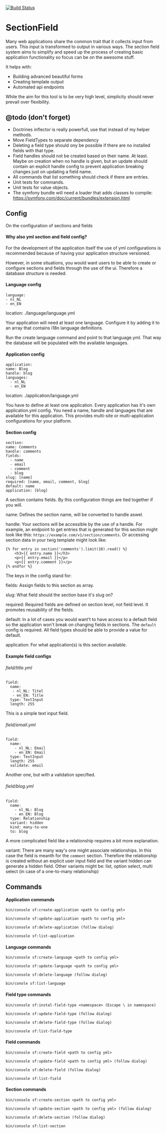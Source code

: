 [![Build Status](https://travis-ci.org/dionsnoeijen/section-field.svg?branch=master)](https://travis-ci.org/dionsnoeijen/section-field)

# SectionField

Many web applications share the common trait that it collects input from users. This input is transformed to output in various ways. The section field system aims to simplify and speed up the process of creating basic application functionality so focus can be on the awesome stuff.

It helps with: 
- Building advanced beautiful forms
- Creating template output
- Automated api endpoints

While the aim for this tool is to be very high level, simplicity should never prevail over flexibility.

## @todo (don't forget)

- Doctrines inflector is really powerfull, use that instead of my helper methods.
- Move FieldTypes to separate dependency
- Deleting a field type should ony be possible if there are no installed fields with that type.
- Field handles should not be created based on their name. At least. Maybe on creation when no handle is given, but an update should contain an explicit handle config to prevent application breaking changes just on updating a field name.
- All commands that list something should check if there are entries.
- Unit tests for commands.
- Unit tests for value objects.
- The symfony bundle will need a loader that adds classes to compile: https://symfony.com/doc/current/bundles/extension.html 

## Config

On the configuration of sections and fields

#### Why also yml section and field config?

For the development of the application itself the use of yml configurations is recommended because of having your application structure versioned.

However, in some situations, you would want users to be able to create or configure sections and fields through the use of the ui. Therefore a database structure is needed.

#### Language config

	language:
    - nl_NL
    - en_EN
    
location: ./language/language.yml

Your application will need at least one language. Configure it by adding it to an array that contains i18n language definitions.

Run the create language command and point to that language.yml. That way the database will be populated with the available languages.

#### Application config

	application:
    name: Blog
    handle: blog
    languages:
      - nl_NL
      - en_EN

location: ./application/language.yml

You have to define at least one application. Every application has it's own application.yml config. You need a name, handle and languages that are available for this application. This provides multi-site or multi-application configurations for your platform.

#### Section config

	section:
    name: Comments
    handle: comments
    fields:
      - name
      - email
      - comment
      - blog
    slug: [name]
    required: [name, email, comment, blog]
    default: name
    application: [blog]
    
A section contains fields. By this configuration things are tied together if you will. 

name: Defines the section name, will be converted to handle aswel.

handle: Your sections will be accessible by the use of a handle. For example, an endpoint to get entries that is generated for this section might look like this: `https://example.com/v1/section/comments`. Or accessing section data in your twig template might look like:

	{% for entry in section('comments').limit(10).read() %}
	    <h3>{{ entry.name }}</h3>
	    <p>{{ entry.email }}</p>
	    <p>{{ entry.comment }}</p>
	{% endfor %}

The keys in the config stand for:

fields: Assign fields to this section as array.

slug: What field should the section base it's slug on?

required: Required fields are defined on section level, not field level. It promotes reusability of the fields.

default: In a lot of cases you would want't to have access to a default field so the application won't break on changing fields in sections. The `default` config is required. All field types should be able to provide a value for default.

application: For what application(s) is this section available.

#### Example field configs

  ###### field/title.yml
	field:
	  name:
	   - nl_NL: Titel
	   - en_EN: Title
	  type: TextInput
	  length: 255
    
This is a simple text input field.

  ###### field/email.yml
	field:
	  name:
	    - nl_NL: Email
	    - en_EN: Email
	  type: TextInput
	  length: 255
	  validate: email
	  
Another one, but with a validation specified.
	  
  ###### field/blog.yml
	field:
	  name:
	    - nl_NL: Blog
	    - en_EN: Blog
	  type: Relationship
	  variant: hidden
	  kind: many-to-one
	  to: blog

A more complicated field like a relationship requires a bit more explanation.

variant: There are many way's one might associate relationships. In this case the field is meanth for the `comment` section. Therefore the relationship is created without an explicit user input field and the variant hidden can generate a hidden field. Other variants might be: list, option select, multi select (in case of a one-to-many relationship)

## Commands

#### Application commands

`bin/console sf:create-application <path to config yml>`

`bin/console sf:update-application <path to config yml>`

`bin/console sf:delete-application (follow dialog)`

`bin/console sf:list-application`


#### Language commands

`bin/console sf:create-language <path to config yml>`

`bin/console sf:update-language <path to config yml>`

`bin/console sf:delete-language (follow dialog)`

`bin/conole sf:list-language`


#### Field type commands

`bin/console sf:instal-field-type <namespace> (Escape \ in namespace)`

`bin/console sf:update-field-type (follow dialog)`

`bin/console sf:delete-field-type (follow dialog)`

`bin/console sf:list-field-type`


#### Field commands

`bin/console sf:create-field <path to config yml>`

`bin/console sf:update-field <path to config yml> (follow dialog)`

`bin/console sf:delete-field (follow dialog)`

`bin/console sf:list-field`


#### Section commands

`bin/console sf:create-section <path to config yml>`

`bin/console sf:update-section <path to config yml> (follow dialog)`

`bin/console sf:delete-section (follow dialog)`

`bin/console sf:list-section`
